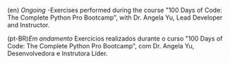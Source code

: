 (en) *Ongoing*
-Exercises performed during the course "100 Days of Code: The Complete Python Pro Bootcamp", with Dr. Angela Yu, Lead Developer and Instructor.

(pt-BR)*Em andamento*
Exercícios realizados durante o curso "100 Days of Code: The Complete Python Pro Bootcamp", com Dr. Angela Yu, Desenvolvedora e Instrutora Líder.
